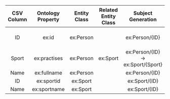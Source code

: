 |CSV Column|Ontology Property|Entity Class|Related Entity Class|Subject Generation|Join Condition|
|:--------:|:---------------:|:----------:|:------------------:|:----------------:|:------------:|
|ID|ex:id|ex:Person||ex:Person/{ID}|student.csv.ID = sport.csv.ID (not applicable)|
|Sport|ex:practises|ex:Person|ex:Sport|ex:Person/{ID} -> ex:Sport/{Sport}|student.csv.Sport = sport.csv.ID|
|Name|ex:fullname|ex:Person||ex:Person/{ID}| |
|ID|ex:sportid|ex:Sport||ex:Sport/{ID}| |
|Name|ex:sportname|ex:Sport||ex:Sport/{ID}| |
